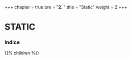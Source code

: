 +++
chapter = true
pre = "<b>2. </b>"
title = "Static"
weight = 2
+++

# STATIC

### Indice
{{% children  %}}